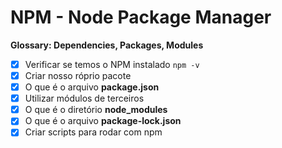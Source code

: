 # NPM - Node Package Manager

__Glossary: Dependencies, Packages, Modules__

* [x] Verificar se temos o NPM instalado `npm -v`
* [x] Criar nosso róprio pacote
* [x] O que é o arquivo **package.json**
* [x] Utilizar módulos de terceiros
* [x] O que é o diretório **node_modules**
* [x] O que é o arquivo **package-lock.json**
* [x] Criar scripts para rodar com npm